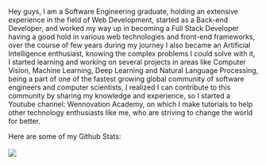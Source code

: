 Hey guys, I am a Software Engineering graduate, holding an extensive experience in the field of Web Development, started as a Back-end Developer, and worked my way up in becoming a Full Stack Developer having a good hold in various web technologies and front-end frameworks, over the course of few years during my journey I also became an Artificial Intelligence enthusiast, knowing the complex problems I could solve with it, I started learning and working on several projects in areas like Computer Vision, Machine Learning, Deep Learning and Natural Language Processing, being a part of one of the fastest growing global community of software engineers and computer scientists, I realized I can contribute to this community by sharing my knowledge and experience, so I started a Youtube channel: Wennovation Academy, on which I make tutorials to help other technology enthusiasts like me, who are striving to change the world for better.

Here are some of my Github Stats:
<br><br>
<a href="https://github.com/anuraghazra/github-readme-stats">
  <img align="center" src="https://github-readme-stats.vercel.app/api?username=aliabbas101&show_icons=true&icon_color=ffffff&title_color=ffffff&text_color=ffffff&bg_color=30,ef32d9,89fffd" />
</a>

<!--
**aliabbas101/aliabbas101** is a ✨ _special_ ✨ repository because its `README.md` (this file) appears on your GitHub profile.



Here are some ideas to get you started:

- 🔭 I’m currently working on ...
- 🌱 I’m currently learning ...
- 👯 I’m looking to collaborate on ...
- 🤔 I’m looking for help with ...
- 💬 Ask me about ...
- 📫 How to reach me: ...
- 😄 Pronouns: ...
- ⚡ Fun fact: ...
-->
